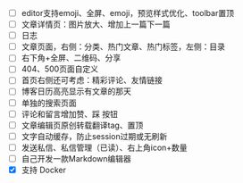 - [ ] editor支持emoji、全屏、emoji，预览样式优化、toolbar置顶
- [ ] 文章详情页：图片放大、增加上一篇下一篇
- [ ] 日志
- [ ] 文章页面，右侧：分类、热门文章、热门标签，左侧：目录
- [ ] 右下角+全屏、二维码、分享
- [ ] 404、500页面自定义
- [ ] 首页右侧还可考虑：精彩评论、友情链接
- [ ] 博客日历高亮显示有文章的那天
- [ ] 单独的搜索页面
- [ ] 评论和留言增加赞、踩 按钮
- [ ] 文章编辑页原创转载翻译tag、置顶
- [ ] 文字自动缓存，防止session过期或无刷新
- [ ] 发送私信、私信管理（已读）、右上角icon+数量
- [ ] 自己开发一款Markdown编辑器
- [x] 支持 Docker